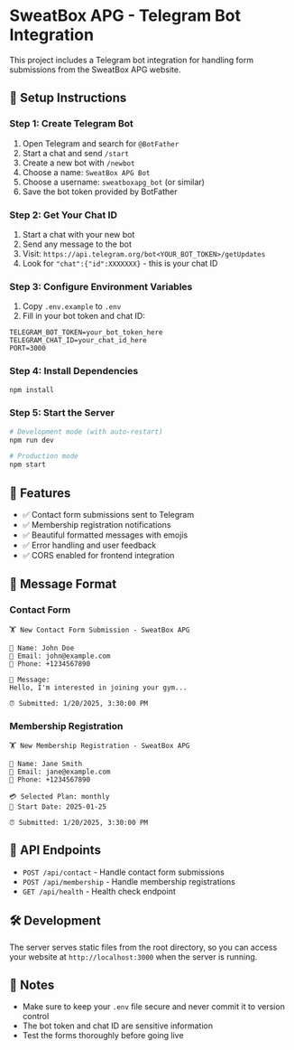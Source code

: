# SweatBox APG - Telegram Bot Integration

This project includes a Telegram bot integration for handling form submissions from the SweatBox APG website.

## 🤖 Setup Instructions

### Step 1: Create Telegram Bot

1. Open Telegram and search for `@BotFather`
2. Start a chat and send `/start`
3. Create a new bot with `/newbot`
4. Choose a name: `SweatBox APG Bot`
5. Choose a username: `sweatboxapg_bot` (or similar)
6. Save the bot token provided by BotFather

### Step 2: Get Your Chat ID

1. Start a chat with your new bot
2. Send any message to the bot
3. Visit: `https://api.telegram.org/bot<YOUR_BOT_TOKEN>/getUpdates`
4. Look for `"chat":{"id":XXXXXXX}` - this is your chat ID

### Step 3: Configure Environment Variables

1. Copy `.env.example` to `.env`
2. Fill in your bot token and chat ID:

```env
TELEGRAM_BOT_TOKEN=your_bot_token_here
TELEGRAM_CHAT_ID=your_chat_id_here
PORT=3000
```

### Step 4: Install Dependencies

```bash
npm install
```

### Step 5: Start the Server

```bash
# Development mode (with auto-restart)
npm run dev

# Production mode
npm start
```

## 🚀 Features

- ✅ Contact form submissions sent to Telegram
- ✅ Membership registration notifications
- ✅ Beautiful formatted messages with emojis
- ✅ Error handling and user feedback
- ✅ CORS enabled for frontend integration

## 📱 Message Format

### Contact Form
```
🏋️ New Contact Form Submission - SweatBox APG

👤 Name: John Doe
📧 Email: john@example.com
📱 Phone: +1234567890

💬 Message:
Hello, I'm interested in joining your gym...

⏰ Submitted: 1/20/2025, 3:30:00 PM
```

### Membership Registration
```
🏋️ New Membership Registration - SweatBox APG

👤 Name: Jane Smith
📧 Email: jane@example.com
📱 Phone: +1234567890

💳 Selected Plan: monthly
📅 Start Date: 2025-01-25

⏰ Submitted: 1/20/2025, 3:30:00 PM
```

## 🔧 API Endpoints

- `POST /api/contact` - Handle contact form submissions
- `POST /api/membership` - Handle membership registrations
- `GET /api/health` - Health check endpoint

## 🛠️ Development

The server serves static files from the root directory, so you can access your website at `http://localhost:3000` when the server is running.

## 📝 Notes

- Make sure to keep your `.env` file secure and never commit it to version control
- The bot token and chat ID are sensitive information
- Test the forms thoroughly before going live
